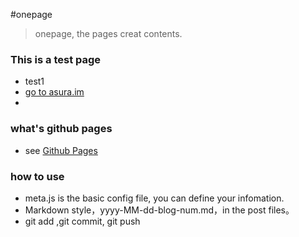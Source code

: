 #onepage

> onepage, the pages creat contents. 

### This is a test page
* test1
* [go to asura.im](http://www.asura.im/ "Let's go!")
* 


### what's github pages
* see [Github Pages](http://pages.github.com/)

### how to use
* meta.js is the basic config file, you can define your infomation.
* Markdown style，yyyy-MM-dd-blog-num.md，in the post files。
* git add ,git commit, git push


